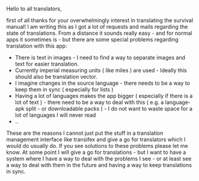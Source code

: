 Hello to all translators,

first of all thanks for your overwhelmingly interest in translating the survival manual! I am writing this as I got a lot of requests and mails regarding the state of translations. From a distance it sounds really easy - and for normal apps it sometimes is - but there are some special problems regarding translation with this app:

* There is text in images - I need to find a way to separate images and text for easier translation.
* Currently imperial measuring units ( like miles ) are used - Ideally this should also be translation vector.
* I imagine changes in the source language - there needs to be a way to keep them in sync ( especially for lists )
* Having a lot of languages makes the app bigger ( especially if there is a lot of text ) - there need to be a way to deal with this ( e.g. a language-apk split - or downloadable packs ) - I do not want to waste space for a lot of languages I will never read
* ..

These are the reasons I cannot just put the stuff in a translation management interface like transifex and give a go for translators which I would do usually do. If you see solutions to these problems please let me know. At some point I will give a go for translations - but I want to have a system where I have a way to deal with the problems I see - or at least see a way to deal with them in the future and having a way to keep translations in sync.